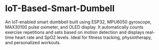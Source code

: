 # IoT-Based-Smart-Dumbell
An IoT-enabled smart dumbbell built using ESP32, MPU6050 gyroscope, MAX30100 pulse oximeter, and OLED display. It automatically counts exercise repetitions and sets based on motion detection and displays real-time heart rate and SpO2 levels. Ideal for fitness tracking, physiotherapy, and personalized workouts.
